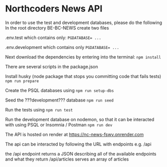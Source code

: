 # Northcoders News API

In order to use the test and development databases, please do the following
In the root directory BE-BC-NEWS create two files

.env.test which contains only:
    ```PGDATABASE= ...```

.env.development which contains only
    ```PGDATABASE= ...```

Next download the dependencies by entering into the terminal: 
    ```npm install```

There are several scripts in the package.json

Install husky (node package that stops you committing code that fails tests)
    ```npm run prepare```

Create the PSQL databases using
    ```npm run setup-dbs```

Seed the ???development??? database
    ```npm run seed```

Run the tests using
    ```npm run test```

Run the development database on nodemon, so that it can be interacted with using PSQL or Insomnia / Postman
    ```npm run dev```

The API is hosted on render at
    https://nc-news-fswv.onrender.com

The api can be interacted by following the URL with endpoints e.g.
    /api

the /api endpoint returns a JSON describing all of the available endpoints and what they return
    /api/articles serves an array of articles


